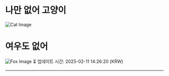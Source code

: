 
# 나만 없어 고양이

![Cat Image](https://cdn2.thecatapi.com/images/cqd.jpg)

# 여우도 없어
![Fox Image](https://randomfox.ca/images/83.jpg)
⏳ 업데이트 시간: 2025-02-11 14:26:20 (KRW)

---
